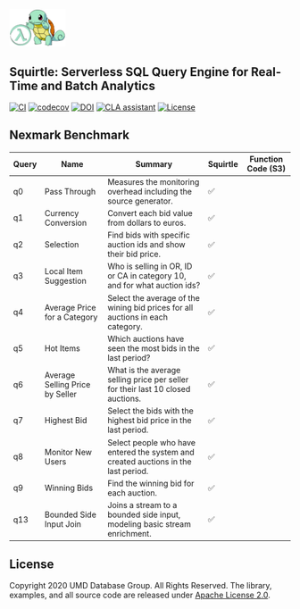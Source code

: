 <img src="docs/squirtle.png" width=20%>

## Squirtle: Serverless SQL Query Engine for Real-Time and Batch Analytics

[![CI](https://github.com/DSLAM-UMD/Squirtle/workflows/CI/badge.svg?branch=code&event=pull_request)](https://github.com/DSLAM-UMD/Squirtle/actions)
[![codecov](https://codecov.io/gh/DSLAM-UMD/Squirtle/branch/master/graph/badge.svg?token=1FOM4DJUZJ)](https://codecov.io/gh/DSLAM-UMD/Squirtle)
[![DOI](https://zenodo.org/badge/295168255.svg)](https://zenodo.org/badge/latestdoi/295168255)
<a href="https://cla-assistant.io/DSLAM-UMD/Squirtle"><img src="https://cla-assistant.io/readme/badge/DSLAM-UMD/Squirtle" alt="CLA assistant" /></a>
[![License](https://img.shields.io/badge/license-Apache%202-blue.svg)](LICENSE)

## Nexmark Benchmark

| Query  | Name | Summary | Squirtle |  Function Code (S3) |
| -------- | -------- | -------- | ------ | ------ |
| q0 | Pass Through | Measures the monitoring overhead including the source generator. | ✅ ||
| q1 | Currency Conversion | Convert each bid value from dollars to euros. | ✅ ||
| q2 | Selection | Find bids with specific auction ids and show their bid price. | ✅ ||
| q3 | Local Item Suggestion | Who is selling in OR, ID or CA in category 10, and for what auction ids?  | ✅ ||
| q4 | Average Price for a Category | Select the average of the wining bid prices for all auctions in each category. | ✅ ||
| q5 | Hot Items | Which auctions have seen the most bids in the last period? | ✅ ||
| q6 | Average Selling Price by Seller | What is the average selling price per seller for their last 10 closed auctions. | ✅ ||
| q7 | Highest Bid | Select the bids with the highest bid price in the last period. | ✅ ||
| q8 | Monitor New Users | Select people who have entered the system and created auctions in the last period. | ✅ ||
| q9 | Winning Bids | Find the winning bid for each auction. | ✅ ||
| q13 | Bounded Side Input Join | Joins a stream to a bounded side input, modeling basic stream enrichment. | ✅ ||

## License

Copyright 2020 UMD Database Group. All Rights Reserved.
The library, examples, and all source code are released under [Apache License 2.0](LICENSE).
